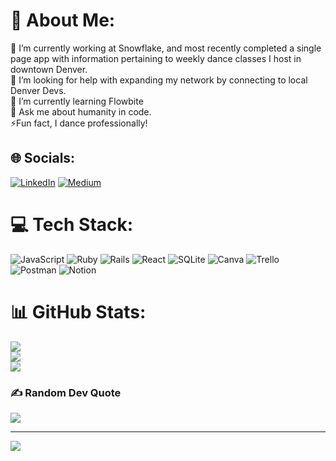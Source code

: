# 💫 About Me:
🔭 I’m currently working at Snowflake, and most recently completed a single page app with information pertaining to weekly dance classes I host in downtown Denver.<br>🤝 I’m looking for help with expanding my network by connecting to local Denver Devs. <br>🌱 I’m currently learning Flowbite <br>💬 Ask me about humanity in code. <br>⚡Fun fact, I dance professionally! 


## 🌐 Socials:
[![LinkedIn](https://img.shields.io/badge/LinkedIn-%230077B5.svg?logo=linkedin&logoColor=white)](https://linkedin.com/in/cassidywag) [![Medium](https://img.shields.io/badge/Medium-12100E?logo=medium&logoColor=white)](https://medium.com/@@caspenw1) 

# 💻 Tech Stack:
![JavaScript](https://img.shields.io/badge/javascript-%23323330.svg?style=for-the-badge&logo=javascript&logoColor=%23F7DF1E) ![Ruby](https://img.shields.io/badge/ruby-%23CC342D.svg?style=for-the-badge&logo=ruby&logoColor=white) ![Rails](https://img.shields.io/badge/rails-%23CC0000.svg?style=for-the-badge&logo=ruby-on-rails&logoColor=white) ![React](https://img.shields.io/badge/react-%2320232a.svg?style=for-the-badge&logo=react&logoColor=%2361DAFB) ![SQLite](https://img.shields.io/badge/sqlite-%2307405e.svg?style=for-the-badge&logo=sqlite&logoColor=white) ![Canva](https://img.shields.io/badge/Canva-%2300C4CC.svg?style=for-the-badge&logo=Canva&logoColor=white) ![Trello](https://img.shields.io/badge/Trello-%23026AA7.svg?style=for-the-badge&logo=Trello&logoColor=white) ![Postman](https://img.shields.io/badge/Postman-FF6C37?style=for-the-badge&logo=postman&logoColor=white) ![Notion](https://img.shields.io/badge/Notion-%23000000.svg?style=for-the-badge&logo=notion&logoColor=white)
# 📊 GitHub Stats:
![](https://github-readme-stats.vercel.app/api?username=aspencass&theme=vue-dark&hide_border=false&include_all_commits=false&count_private=false)<br/>
![](https://github-readme-streak-stats.herokuapp.com/?user=aspencass&theme=vue-dark&hide_border=false)<br/>
![](https://github-readme-stats.vercel.app/api/top-langs/?username=aspencass&theme=vue-dark&hide_border=false&include_all_commits=false&count_private=false&layout=compact)

### ✍️ Random Dev Quote
![](https://quotes-github-readme.vercel.app/api?type=horizontal&theme=radical)

---
[![](https://visitcount.itsvg.in/api?id=aspencass&icon=0&color=0)](https://visitcount.itsvg.in)

<!-- Proudly created with GPRM ( https://gprm.itsvg.in ) -->


<!--
**aspencass/aspencass** is a ✨ _special_ ✨ repository because its `README.md` (this file) appears on your GitHub profile.

Here are some ideas to get you started:

- 🔭 I’m currently working on ...
- 🌱 I’m currently learning ...
- 👯 I’m looking to collaborate on ...
- 🤔 I’m looking for help with ...
- 💬 Ask me about ...
- 📫 How to reach me: ...
- 😄 Pronouns: ...
- ⚡ Fun fact: ...
-->
